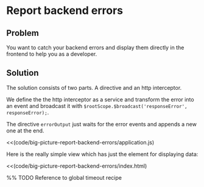 # Report backend errors

## Problem

You want to catch your backend errors and display them directly in the frontend to help you as a developer.


## Solution

The solution consists of two parts. A directive and an http interceptor.

We define the the http interceptor as a service and transform the error into an event and broadcast it with `$rootScope.$broadcast('responseError', responseError);`.

The directive `errorOutput` just waits for the error events and appends a new one at the end.

<<(code/big-picture-report-backend-errors/application.js)

Here is the really simple view which has just the element for displaying data:

<<(code/big-picture-report-backend-errors/index.html)


%% TODO Reference to global timeout recipe
